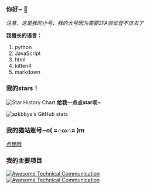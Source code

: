 ### 你好~ 👋
*注意，这是我的小号，我的大号因为需要2FA验证登不进去了*

**我擅长的语言：**
1. python
2. JavaScript
3. html
4. kitten4
5. markdown

### 我的stars！

![Star History Chart](https://api.star-history.com/svg?repos=newazkbbys/newazkbbys.github.io,newazkbbys/Dao3DocsPro,azkbbys/O-language,newazkbbys/newazkbbys&type=Date)
**给我一点点star呗~**

![azkbbys's GitHub stats](https://github-readme-stats.vercel.app/api?username=newazkbbys&show_icons=true&theme=tokyonight)

### 我的猫站账号~o( =∩ω∩= )m
[点我哦](https://shequ.codemao.cn/user/11952313)

### 我的主要项目

[![Awesome Technical Communication](https://github-readme-stats.vercel.app/api/pin?username=azkbbys&repo=O-Language&theme=radical)](https://github.com/azkbbys/O-language)
[![Awesome Technical Communication](https://github-readme-stats.vercel.app/api/pin?username=newazkbbys&repo=newazkbbys.github.io&theme=radical)](https://github.com/newazkbbys/newazkbbys.github.io)
